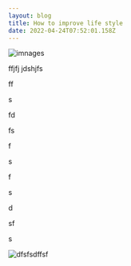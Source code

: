 ```yaml
---
layout: blog
title: How to improve life style
date: 2022-04-24T07:52:01.158Z
---
```

![imnages](/img/ffclygrwuay7jsq.jpeg "girls")

ffjfj jdshjfs

ff

s

fd



fs

f

s

f



s



d

sf

s

![dfsfsdffsf](https://i.picsum.photos/id/197/200/200.jpg?hmac=QpHQ9OiY_-qagHPzHZgTw7I_nE3LevYjH_1k3-xLpPk "fdsdadadf fsafsd")